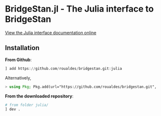 
# BridgeStan.jl - The Julia interface to BridgeStan

[View the Julia interface documentation online](https://roualdes.github.io/bridgestan/languages/julia.html)

## Installation

**From Github**:
```julia
] add https://github.com/roualdes/bridgestan.git:julia
```
Alternatively,
```julia
> using Pkg; Pkg.add(url="https://github.com/roualdes/bridgestan.git", subdir="julia")
```

**From the downloaded repository**:
```julia
# from folder julia/
] dev .
```
